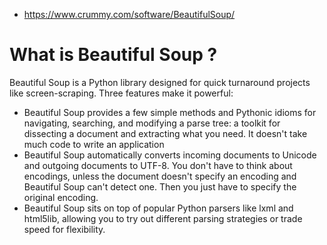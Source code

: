 * https://www.crummy.com/software/BeautifulSoup/

# What is Beautiful Soup ?

Beautiful Soup is a Python library designed for quick turnaround projects like screen-scraping. Three features make it powerful:

* Beautiful Soup provides a few simple methods and Pythonic idioms for navigating, searching, and modifying a parse tree: a toolkit for dissecting a document and extracting what you need. It doesn't take much code to write an application
* Beautiful Soup automatically converts incoming documents to Unicode and outgoing documents to UTF-8. You don't have to think about encodings, unless the document doesn't specify an encoding and Beautiful Soup can't detect one. Then you just have to specify the original encoding.
* Beautiful Soup sits on top of popular Python parsers like lxml and html5lib, allowing you to try out different parsing strategies or trade speed for flexibility.

